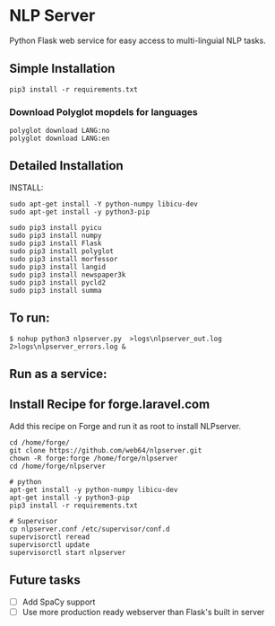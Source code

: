 # NLP Server
Python Flask web service for easy access to multi-linguial NLP tasks.

## Simple Installation
```
pip3 install -r requirements.txt
```

### Download Polyglot  mopdels for languages
```
polyglot download LANG:no
polyglot download LANG:en
```

## Detailed Installation 
INSTALL:
```
sudo apt-get install -Y python-numpy libicu-dev
sudo apt-get install -y python3-pip

sudo pip3 install pyicu
sudo pip3 install numpy
sudo pip3 install Flask
sudo pip3 install polyglot
sudo pip3 install morfessor
sudo pip3 install langid
sudo pip3 install newspaper3k
sudo pip3 install pycld2
sudo pip3 install summa
```

## To run:
```
$ nohup python3 nlpserver.py  >logs\nlpserver_out.log 2>logs\nlpserver_errors.log &
```

## Run as a service:


## Install Recipe for forge.laravel.com
Add this recipe on Forge and run it as root to install NLPserver.
```
cd /home/forge/
git clone https://github.com/web64/nlpserver.git
chown -R forge:forge /home/forge/nlpserver
cd /home/forge/nlpserver

# python
apt-get install -y python-numpy libicu-dev
apt-get install -y python3-pip
pip3 install -r requirements.txt

# Supervisor
cp nlpserver.conf /etc/supervisor/conf.d
supervisorctl reread
supervisorctl update
supervisorctl start nlpserver
```

## Future tasks
- [ ] Add SpaCy support
- [ ] Use more production ready webserver than Flask's built in server
